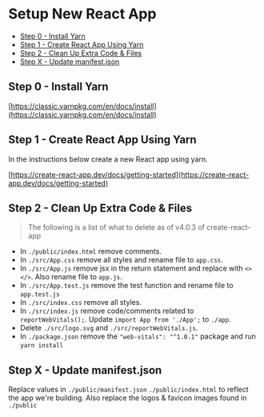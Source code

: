 # Setup New React App <!-- omit in toc -->

- [Step 0 - Install Yarn](#step-0---install-yarn)
- [Step 1 - Create React App Using Yarn](#step-1---create-react-app-using-yarn)
- [Step 2 - Clean Up Extra Code & Files](#step-2---clean-up-extra-code--files)
- [Step X - Update manifest.json](#step-x---update-manifestjson)

## Step 0 - Install Yarn

[https://classic.yarnpkg.com/en/docs/install](https://classic.yarnpkg.com/en/docs/install)

## Step 1 - Create React App Using Yarn

In the instructions below create a new React app using yarn. 

[https://create-react-app.dev/docs/getting-started](https://create-react-app.dev/docs/getting-started)

## Step 2 - Clean Up Extra Code & Files

> The following is a list of what to delete as of v4.0.3 of create-react-app

- In `./public/index.html` remove comments.
- In `./src/App.css` remove all styles and rename file to `app.css`.
- In `./src/App.js` remove jsx in the return statement and replace with `<></>`. Also rename file to `app.js`.
- In `./src/App.test.js` remove the test function and rename file to `app.test.js`
- In `./src/index.css` remove all styles.
- In `./src/index.js` remove code/comments related to `reportWebVitals();`. Update `import App from './App';` to `./app`.
- Delete `./src/logo.svg` and `./src/reportWebVitals.js`.
- In `./package.json` remove the `"web-vitals": "^1.0.1"` package and run `yarn install`

## Step X - Update manifest.json

Replace values in `./public/manifest.json` `./public/index.html` to reflect the app we're building. Also replace the logos & favicon images found in `./public`
  